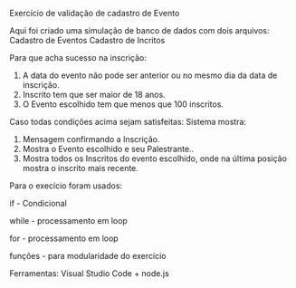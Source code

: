 Exercício de validação de cadastro de Evento

Aqui foi criado uma simulação de banco de dados com dois arquivos:
Cadastro de Eventos
Cadastro de Incritos

Para que acha sucesso na inscrição:
1. A data do evento não pode ser anterior ou no mesmo dia da data de inscrição.
2. Inscrito tem que ser maior de 18 anos.
3. O Evento escolhido tem que menos que 100 inscritos.

Caso todas condições acima sejam satisfeitas:
Sistema mostra:
1. Mensagem confirmando a Inscrição.
2. Mostra o Evento escolhido e seu Palestrante..
3. Mostra todos os Inscritos do evento escolhido, onde na última posição mostra o inscrito mais recente.


Para o execício foram usados:

if - Condicional

while - processamento em loop

for - processamento em loop

funções - para modularidade do exercício


Ferramentas: Visual Studio Code + node.js